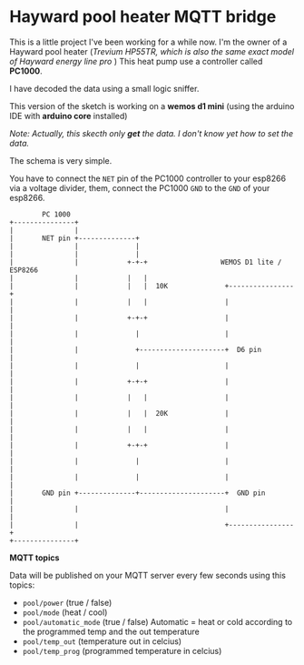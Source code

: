 # Hayward pool heater MQTT bridge

This is a little project I've been working for a while now. I'm the owner of a Hayward pool heater (*Trevium HP55TR, which is also the same exact model of Hayward energy line pro* )
This heat pump use a controller called **PC1000**.

I have decoded the data using a small logic sniffer.

This version of the sketch is working on a **wemos d1 mini** (using the arduino IDE with **arduino core** installed)

*Note: Actually, this skecth only **get** the data. I don't know yet how to set the data.*

The schema is very simple.

You have to connect the `NET` pin of the PC1000 controller to your esp8266 via a voltage divider, them, connect the PC1000 `GND` to the `GND` of your esp8266.

```
        PC 1000
+---------------+
|               |
|       NET pin +--------------+
|               |              |
|               |              |
|               |            +-+-+                  WEMOS D1 lite / ESP8266
|               |            |   |
|               |            |   |  10K              +----------------+
|               |            |   |                   |                |
|               |            +-+-+                   |                |
|               |              |                     |                |
|               |              +---------------------+  D6 pin        |
|               |              |                     |                |
|               |            +-+-+                   |                |
|               |            |   |                   |                |
|               |            |   |  20K              |                |
|               |            |   |                   |                |
|               |            +-+-+                   |                |
|               |              |                     |                |
|               |              |                     |                |
|       GND pin +--------------+---------------------+  GND pin       |
|               |                                    |                |
|               |                                    +----------------+
+---------------+

```


**MQTT topics**

Data will be published on your MQTT server every few seconds using this topics:

- `pool/power`  (true / false)
- `pool/mode` (heat / cool)
- `pool/automatic_mode` (true / false) Automatic = heat or cold according to the programmed temp and the out temperature
- `pool/temp_out`  (temperature out in celcius)
- `pool/temp_prog`  (programmed temperature in celcius)
